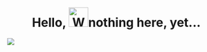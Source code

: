 <h1 align="center"> Hello, <img src="https://raw.githubusercontent.com/nixin72/nixin72/master/wave.gif" 
         alt="Waving hand animated gif"
         height="45"
         width="45" />nothing here, yet...</h1>

<img src = "https://i.imgflip.com/5zi380.gif"/>
